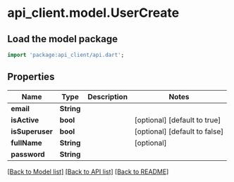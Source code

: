 # api_client.model.UserCreate

## Load the model package
```dart
import 'package:api_client/api.dart';
```

## Properties
Name | Type | Description | Notes
------------ | ------------- | ------------- | -------------
**email** | **String** |  | 
**isActive** | **bool** |  | [optional] [default to true]
**isSuperuser** | **bool** |  | [optional] [default to false]
**fullName** | **String** |  | [optional] 
**password** | **String** |  | 

[[Back to Model list]](../README.md#documentation-for-models) [[Back to API list]](../README.md#documentation-for-api-endpoints) [[Back to README]](../README.md)



